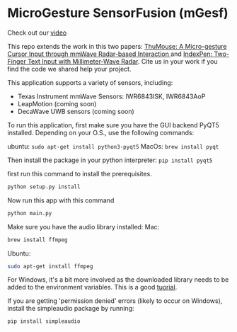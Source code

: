 # MicroGesture SensorFusion (mGesf)

Check out our [video](https://drive.google.com/file/d/1wNtAK8W8OSPjI1Kx1LN0ByB2U8i-aJUJ/view?usp=sharing) 

This repo extends the work in this two papers: [ThuMouse: A Micro-gesture Cursor Input through mmWave Radar-based Interaction
](https://ieeexplore.ieee.org/document/9043082) and [IndexPen: Two-Finger Text Input with Millimeter-Wave Radar](https://dl.acm.org/doi/abs/10.1145/3534601?casa_token=WrCaOdiA2TEAAAAA:pVsCqW-sZAjfqxEPoi66yL3PIVf_JuCfGWPDklqONgGUjUDahJmrZ0SC4VudWOvGb1vjIRglK2wiZA). Cite us in your work if you find the code we shared help your project.


This application supports a variety of sensors, including:
* Texas Instrument mmWave Sensors: IWR6843ISK, IWR6843AoP
* LeapMotion (coming soon)
* DecaWave UWB sensors (coming soon)


To run this application, first make sure you have the GUI backend PyQT5 installed. Depending on your O.S., use the following commands:

ubuntu: `sudo apt-get install python3-pyqt5`
MacOs: `brew install pyqt`

Then install the package in your python interpreter: 
`pip install pyqt5`

first run this command to install the prerequisites.
```bash
python setup.py install
```

Now run this app with this command
```bash
python main.py
```

Make sure you have the audio library installed:
Mac:
```bash
brew install ffmpeg
```
Ubuntu:
```bash
sudo apt-get install ffmpeg
```
For Windows, it's a bit more involved as the downloaded library needs to be added to the environment variables.
This is a good [tuorial](http://blog.gregzaal.com/how-to-install-ffmpeg-on-windows/).

If you are getting 'permission denied' errors (likely to occur on Windows), install the simpleaudio package by running:
```bash
pip install simpleaudio
```
